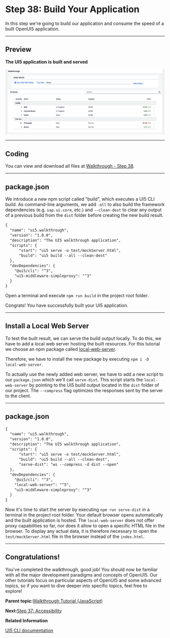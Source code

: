 <!-- loioae1be8cc26064274bbc5925a9cd59640 -->

# Step 38: Build Your Application

In this step we're going to build our application and consume the speed of a built OpenUI5 application.

***

## Preview

  
  
**The UI5 application is built and served**

![The overview page of the application. Contains a Hello World header with buttons and a text input. The lower part shows list of invoices with details, grouped by vendor names.](images/loiofb12cea5ac9b45bb9007aac5a1a8689f_LowRes.png "The UI5 application is built and served")

***

<a name="loioae1be8cc26064274bbc5925a9cd59640__section_uxj_4h4_tyb"/>

## Coding

You can view and download all files at [Walkthrough - Step 38](https://ui5.sap.com/#/entity/sap.m.tutorial.walkthrough/sample/sap.m.tutorial.walkthrough.38).

***

<a name="loioae1be8cc26064274bbc5925a9cd59640__section_vxj_4h4_tyb"/>

## package.json

We introduce a new npm script called "build", which executes a UI5 CLI build. As command-line arguments, we add `-all` to also build the framework dependencies \(e.g. `sap.ui.core`, etc.\) and `--clean-dest` to clear any output of a previous build from the `dist` folder before creating the new build result.

```
{
  "name": "ui5.walkthrough",
  "version": "1.0.0",
  "description": "The UI5 walkthrough application",
  "scripts": {
      "start": "ui5 serve -o test/mockServer.html",
      "build": "ui5 build --all --clean-dest"
  },
  "devDependencies": {
    "@ui5/cli": "^3",
    "ui5-middleware-simpleproxy": "^3"
  }
}
```

Open a terminal and execute `npm run build` in the project root folder.

Congrats! You have successfully built your UI5 application.

***

<a name="loioae1be8cc26064274bbc5925a9cd59640__section_f2r_rh4_tyb"/>

## Install a Local Web Server

To test the built result, we can serve the build output locally. To do this, we have to add a local web server hosting the built resources. For this tutorial we choose an npm package called [local-web-server](https://www.npmjs.com/package/local-web-server).

Therefore, we have to install the new package by executing `npm i -D local-web-server`.

To actually use the newly added web server, we have to add a new script to our `package.json` which we'll call `serve-dist`. This script starts the `local-web-server` by pointing to the UI5 build output located in the `dist` folder of our project. The `--compress` flag optimizes the responses sent by the server to the client.

***

<a name="loioae1be8cc26064274bbc5925a9cd59640__section_cxw_th4_tyb"/>

## package.json

```
{
  "name": "ui5.walkthrough",
  "version": "1.0.0",
  "description": "The UI5 walkthrough application",
  "scripts": {
      "start": "ui5 serve -o test/mockServer.html",
      "build": "ui5 build --all --clean-dest",
      "serve-dist": "ws --compress -d dist --open"
  },
  "devDependencies": {
    "@ui5/cli": "^3",
    "local-web-server": "^5",
    "ui5-middleware-simpleproxy": "^3"
  }
}
```

Now it's time to start the server by executing `npm run serve-dist` in a terminal in the project root folder. Your default browser opens automatically and the built application is hosted. The `local-web-server` does not offer proxy capabilities so far, nor does it allow to open a specific HTML file in the browser. To display any actual data, it is therefore necessary to open the `test/mockServer.html` file in the browser instead of the `index.html`.

***

<a name="loioae1be8cc26064274bbc5925a9cd59640__section_u12_lby_tfb"/>

## Congratulations!

You've completed the walkthrough, good job! You should now be familiar with all the major development paradigms and concepts of OpenUI5. Our other tutorials focus on particular aspects of OpenUI5 and some advanced topics, so if you want to dive deeper into specific topics, feel free to explore!

**Parent topic:**[Walkthrough Tutorial \(JavaScript\)](walkthrough-tutorial-javascript-3da5f4b.md "In this tutorial we will introduce you to all major development paradigms of OpenUI5.")

**Next:**[Step 37: Accessibility](step-37-accessibility-ff7cab1.md "In this step we're going to improve the accessibility of our app.")

**Related Information**  


[UI5 CLI documentation](https://ui5.github.io/cli/stable/)

